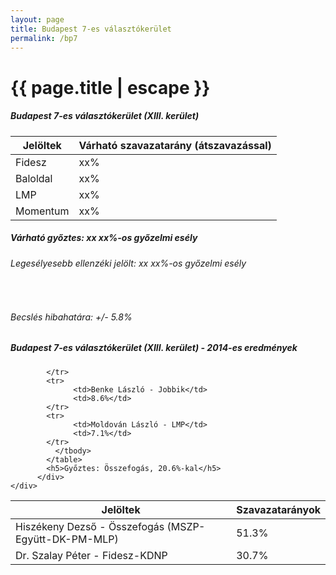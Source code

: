 ```yaml
---
layout: page
title: Budapest 7-es választókerület
permalink: /bp7
---
```


<h1 class="page-title">{{ page.title | escape }}</h1>

<div class="section">
    <div class="row">
          <div class="col s12">
		  <h5>Budapest 7-es választókerület (XIII. kerület)</h5>
            <table class="responsive-table">
              <thead>
                <tr>
                    <th>Jelöltek</th>
                    <th>Várható szavazatarány (átszavazással)</th>
                </tr>
              </thead>
              <tbody>
             <tr>
                  <td>Fidesz </td>
				  <td>xx%</td>
			</tr>
			<tr>
                  <td>Baloldal</td>
				  <td>xx%</td>
			</tr>
			<tr>
                  <td>LMP</td>
				  <td>xx%</td>
			</tr>
			<tr>
				  <td>Momentum</td>
				  <td>xx%</td>
			</tr>                
              </tbody>
            </table>
			<h5>Várható győztes: xx xx%-os győzelmi esély</h5>
			<h6>Legesélyesebb ellenzéki jelölt: xx xx%-os győzelmi esély</h6>
			<br/>
			<h6>Becslés hibahatára: +/- 5.8%</h6>
          </div>
    </div>
</div>

<div class="section">
    <div class="row">
          <div class="col s12">
		  <h5>Budapest 7-es választókerület (XIII. kerület) - 2014-es eredmények</h5>
            <table class="responsive-table">
              <thead>
                <tr>
                    <th>Jelöltek</th>
                    <th>Szavazatarányok</th>
                </tr>
              </thead>
              <tbody>
             <tr>
                 <td>Hiszékeny Dezső - Összefogás (MSZP-Együtt-DK-PM-MLP)</td>
				 <td>51.3%</td>
			</tr>
			<tr> <td>Dr. Szalay Péter - Fidesz-KDNP</td>
				 <td>30.7%</td>
                  
			</tr>
			<tr>
                  <td>Benke László - Jobbik</td>
				  <td>8.6%</td>
			</tr>
			<tr>
				  <td>Moldován László - LMP</td>
				  <td>7.1%</td>
			</tr>                
              </tbody>
            </table>
			<h5>Győztes: Összefogás, 20.6%-kal</h5>
          </div>
    </div>
</div>
